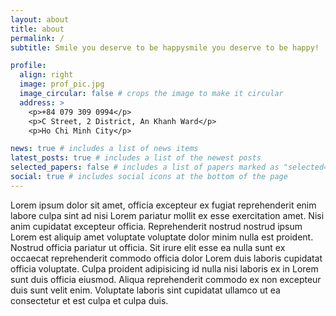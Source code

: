 ```yaml
---
layout: about
title: about
permalink: /
subtitle: Smile you deserve to be happysmile you deserve to be happy!

profile:
  align: right
  image: prof_pic.jpg
  image_circular: false # crops the image to make it circular
  address: >
    <p>+84 079 309 0994</p>
    <p>C Street, 2 District, An Khanh Ward</p>
    <p>Ho Chi Minh City</p>

news: true # includes a list of news items
latest_posts: true # includes a list of the newest posts
selected_papers: false # includes a list of papers marked as "selected={true}"
social: true # includes social icons at the bottom of the page
---
```


Lorem ipsum dolor sit amet, officia excepteur ex fugiat reprehenderit enim labore culpa sint ad nisi Lorem pariatur mollit ex esse exercitation amet. Nisi anim cupidatat excepteur officia. Reprehenderit nostrud nostrud ipsum Lorem est aliquip amet voluptate voluptate dolor minim nulla est proident. Nostrud officia pariatur ut officia. Sit irure elit esse ea nulla sunt ex occaecat reprehenderit commodo officia dolor Lorem duis laboris cupidatat officia voluptate. Culpa proident adipisicing id nulla nisi laboris ex in Lorem sunt duis officia eiusmod. Aliqua reprehenderit commodo ex non excepteur duis sunt velit enim. Voluptate laboris sint cupidatat ullamco ut ea consectetur et est culpa et culpa duis.
